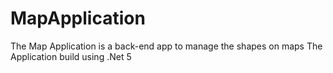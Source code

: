 # MapApplication
The Map Application is a back-end app to manage the shapes on maps 
The Application build using .Net 5
